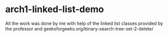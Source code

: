 # arch1-linked-list-demo

All the work was done by me with help of the linked list classes provided by the professor and geeksforgeeks.org/binary-search-tree-set-2-delete/